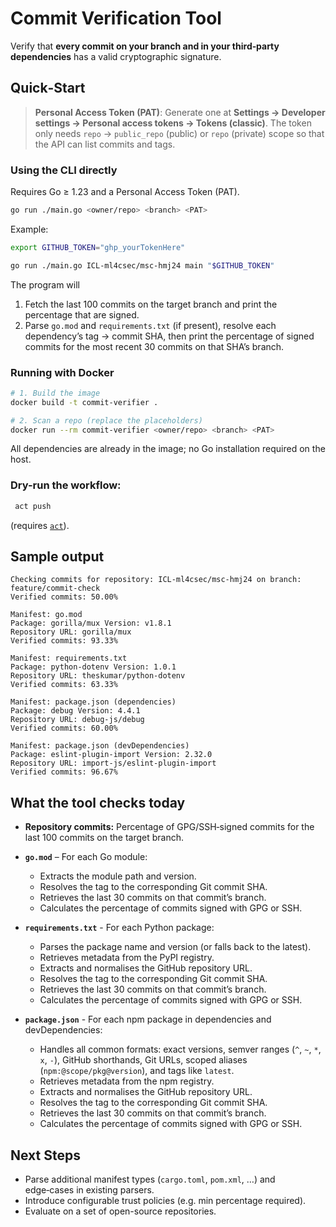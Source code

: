 <!-- ## Commit Verification Tool

Use locally:
- Make sure you have a personal access token, Settings -> Developer Settings -> personal access tokens -> generate new token (classic).
- Clone the repository. 
- can run main with three arguments, repository (username/repository), branch, token
or act push? (do i need to do something/install something for this to work?)


Current tool:
- Checks current branch in repository to and output is percentage of verified commits on branch
- Parses go.mod file, finds package and version and finds % verified commits through APIs, 30 commits per page
- Parses requirements.txt file, finds package and version and finds % verified commits through APIs, 30 commits per page

Next steps:
- Handle more cases of manifest files, as well as more edge cases for current manifest file parsing. 
- Add adjustable trust policies
- Test on evaluation repositories
 -->

 <!-- This repo ships both **a GitHub Action** and **a standalone CLI/Docker image** that run the exact same logic. Clone it, use it in CI, or dry‑run the workflow locally with [`act`](https://github.com/nektos/act) – whatever suits your workflow. -->
<!-- | Scenario             | Command / File                                                                                       | Notes                                                     |
| -------------------- | ---------------------------------------------------------------------------------------------------- | --------------------------------------------------------- |
| **GitHub**           | Add `.github/workflows/commitverification.yml` (already in this repo)                                | Every push / PR gets scanned automatically.               |
| **Local (Go)**       | `go run ./main.go <owner/repo> <branch> <PAT>`                                                       | Requires Go ≥ 1.23 and a Personal Access Token (PAT).     |
| **Local (Docker)**   | `docker build -t commit‑verifier .`<br> <br>`docker run --rm commit‑verifier <owner/repo> <branch> <PAT>` | Runs entirely in Docker, no local Go install required.                                 |
| **Dry‑run workflow** | `act push`                                                                                           | Simulates the GitHub Action locally. Install `act` first. | -->


<!-- > **Tip for `docker buildx` users** – if your Docker CLI defaults to Buildx, make sure you still pass the build context (`.`) just like above: `docker buildx build -t commit-verifier .`.  Omitting the dot will trigger the *"requires exactly 1 argument"* error.

All dependencies are vendored inside the image; *no* Go toolchain is required on the host. -->


<!-- ## Why is there a workflow file in the repo?

Keeping `.github/workflows/commitverification.yml` in the repository **doesn’t interfere** with local usage – Git simply treats it like any other file.  When you clone the repo, the file just lives on disk; it only becomes active when the repository is pushed to GitHub and Actions are enabled.  Feel free to ignore or delete it in downstream forks if you don’t need the Action.

--- -->



# Commit Verification Tool

Verify that **every commit on your branch and in your third‑party dependencies** has a valid cryptographic signature.


## Quick‑Start


> **Personal Access Token (PAT)**: Generate one at **Settings → Developer settings → Personal access tokens → Tokens (classic)**. The token only needs `repo` → `public_repo` (public) or `repo` (private) scope so that the API can list commits and tags.


### Using the CLI directly
Requires Go ≥ 1.23 and a Personal Access Token (PAT).
```bash 
go run ./main.go <owner/repo> <branch> <PAT>
```

Example:
```bash
export GITHUB_TOKEN="ghp_yourTokenHere"

go run ./main.go ICL-ml4csec/msc-hmj24 main "$GITHUB_TOKEN"
```

The program will

1. Fetch the last 100 commits on the target branch and print the percentage that are signed.
2. Parse `go.mod` and `requirements.txt` (if present), resolve each dependency’s tag → commit SHA, then print the percentage of signed commits for the most recent 30 commits on that SHA’s branch.


### Running with Docker

```bash
# 1. Build the image
docker build -t commit-verifier .

# 2. Scan a repo (replace the placeholders)
docker run --rm commit-verifier <owner/repo> <branch> <PAT>
```
All dependencies are already in the image; no Go installation required on the host.

### Dry-run the workflow:
```bash
 act push 
```
(requires [`act`](https://github.com/nektos/act)).


## Sample output

```text
Checking commits for repository: ICL-ml4csec/msc-hmj24 on branch: feature/commit-check
Verified commits: 50.00%

Manifest: go.mod
Package: gorilla/mux Version: v1.8.1
Repository URL: gorilla/mux
Verified commits: 93.33%

Manifest: requirements.txt
Package: python-dotenv Version: 1.0.1
Repository URL: theskumar/python-dotenv
Verified commits: 63.33%

Manifest: package.json (dependencies)
Package: debug Version: 4.4.1
Repository URL: debug-js/debug
Verified commits: 60.00%

Manifest: package.json (devDependencies)
Package: eslint-plugin-import Version: 2.32.0
Repository URL: import-js/eslint-plugin-import
Verified commits: 96.67%
```


## What the tool checks today

* **Repository commits:** Percentage of GPG/SSH‑signed commits for the last 100 commits on the target branch.

* **`go.mod`** – For each Go module:
  * Extracts the module path and version.
  * Resolves the tag to the corresponding Git commit SHA.
  * Retrieves the last 30 commits on that commit’s branch.
  * Calculates the percentage of commits signed with GPG or SSH.

* **`requirements.txt`** - For each Python package:
  * Parses the package name and version (or falls back to the latest).
  * Retrieves metadata from the PyPI registry.
  * Extracts and normalises the GitHub repository URL.
  * Resolves the tag to the corresponding Git commit SHA.
  * Retrieves the last 30 commits on that commit’s branch.
  * Calculates the percentage of commits signed with GPG or SSH.

* **`package.json`** - For each npm package in dependencies and devDependencies:
  * Handles all common formats: exact versions, semver ranges (`^`, `~`, `*`, `x`, `-`), GitHub shorthands, Git URLs, scoped aliases (`npm:@scope/pkg@version`), and tags like `latest`.
  * Retrieves metadata from the npm registry.
  * Extracts and normalises the GitHub repository URL.
  * Resolves the tag to the corresponding Git commit SHA.
  * Retrieves the last 30 commits on that commit’s branch.
  * Calculates the percentage of commits signed with GPG or SSH.


## Next Steps
* Parse additional manifest types (`cargo.toml`, `pom.xml`, …) and edge‑cases in existing parsers.
* Introduce configurable trust policies (e.g. min percentage required).
* Evaluate on a set of open-source repositories.

